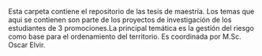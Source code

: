 Esta carpeta contiene el repositorio de las tesis de maestría. Los temas que aqui se contienen son parte de los proyectos de investigación de los estudiantes de 3 promociones.La principal temática es la gestión del riesgo como base para el ordenamiento del territorio.
Es coordinada por M.Sc. Oscar Elvir.
